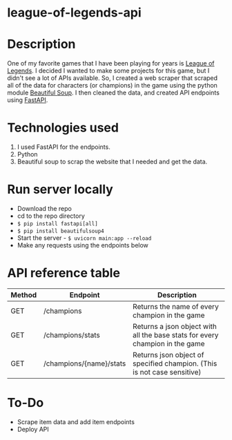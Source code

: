 # league-of-legends-api

# Description
One of my favorite games that I have been playing for years is [League of Legends](https://www.leagueoflegends.com/en-us/).
I decided I wanted to make some projects for this game, but I didn't see a lot of APIs available.
So, I created a web scraper that scraped all of the data for characters (or champions) in the game using the python module [Beautiful Soup](https://www.crummy.com/software/BeautifulSoup/bs4/doc/).
I then cleaned the data, and created API endpoints using [FastAPI](https://fastapi.tiangolo.com/).

# Technologies used
1. I used FastAPI for the endpoints.
2. Python
3. Beautiful soup to scrap the website that I needed and get the data.

# Run server locally
- Download the repo
- cd to the repo directory
- ```$ pip install fastapi[all]```
- ```$ pip install beautifulsoup4```
- Start the server - ```$ uvicorn main:app --reload``` 
- Make any requests using the endpoints below

# API reference table

| Method    | Endpoint     | Description |  
| ----------- | ----------- | ----------|
| GET    | /champions      | Returns the name of every champion in the game |
| GET   | /champions/stats       | Returns a json object with all the base stats for every champion in the game |
| GET  | /champions/{name}/stats        | Returns json object of specified champion. (This is not case sensitive) |

# To-Do
- Scrape item data and add item endpoints
- Deploy API
